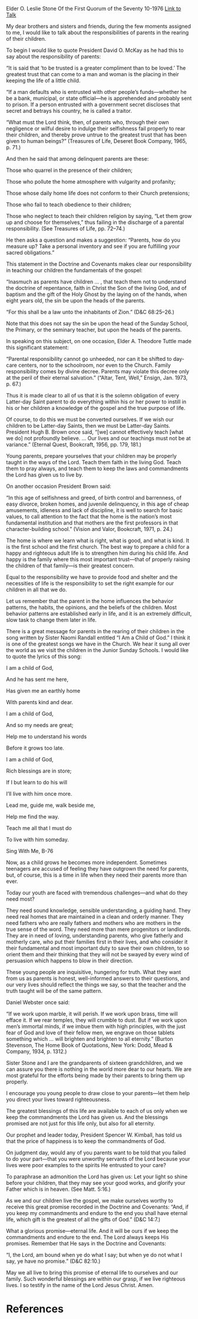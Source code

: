 Elder O. Leslie Stone
Of the First Quorum of the Seventy
10-1976
[Link to Talk](https://www.churchofjesuschrist.org/study/general-conference/1976/10/parenthood?lang=eng)

My dear brothers and sisters and friends, during the few moments assigned to me, I would like to talk about the responsibilities of parents in the rearing of their children.

To begin I would like to quote President David O. McKay as he had this to say about the responsibility of parents:

“It is said that ‘to be trusted is a greater compliment than to be loved.’ The greatest trust that can come to a man and woman is the placing in their keeping the life of a little child.

“If a man defaults who is entrusted with other people’s funds—whether he be a bank, municipal, or state official—he is apprehended and probably sent to prison. If a person entrusted with a government secret discloses that secret and betrays his country, he is called a traitor.

“What must the Lord think, then, of parents who, through their own negligence or wilful desire to indulge their selfishness fail properly to rear their children, and thereby prove untrue to the greatest trust that has been given to human beings?” (Treasures of Life, Deseret Book Company, 1965, p. 71.)

And then he said that among delinquent parents are these:





Those who quarrel in the presence of their children;





Those who pollute the home atmosphere with vulgarity and profanity;





Those whose daily home life does not conform to their Church pretensions;





Those who fail to teach obedience to their children;





Those who neglect to teach their children religion by saying, “Let them grow up and choose for themselves,” thus failing in the discharge of a parental responsibility. (See Treasures of Life, pp. 72–74.)





He then asks a question and makes a suggestion: “Parents, how do you measure up? Take a personal inventory and see if you are fulfilling your sacred obligations.”

This statement in the Doctrine and Covenants makes clear our responsibility in teaching our children the fundamentals of the gospel:

“Inasmuch as parents have children … , that teach them not to understand the doctrine of repentance, faith in Christ the Son of the living God, and of baptism and the gift of the Holy Ghost by the laying on of the hands, when eight years old, the sin be upon the heads of the parents.

“For this shall be a law unto the inhabitants of Zion.” (D&C 68:25–26.)

Note that this does not say the sin be upon the head of the Sunday School, the Primary, or the seminary teacher, but upon the heads of the parents.

In speaking on this subject, on one occasion, Elder A. Theodore Tuttle made this significant statement:

“Parental responsibility cannot go unheeded, nor can it be shifted to day-care centers, nor to the schoolroom, nor even to the Church. Family responsibility comes by divine decree. Parents may violate this decree only at the peril of their eternal salvation.” (“Altar, Tent, Well,” Ensign, Jan. 1973, p. 67.)

Thus it is made clear to all of us that it is the solemn obligation of every Latter-day Saint parent to do everything within his or her power to instill in his or her children a knowledge of the gospel and the true purpose of life.

Of course, to do this we must be converted ourselves. If we wish our children to be Latter-day Saints, then we must be Latter-day Saints. President Hugh B. Brown once said, “[we] cannot effectively teach [what we do] not profoundly believe. … Our lives and our teachings must not be at variance.” (Eternal Quest, Bookcraft, 1956, pp. 179, 181.)

Young parents, prepare yourselves that your children may be properly taught in the ways of the Lord. Teach them faith in the living God. Teach them to pray always, and teach them to keep the laws and commandments the Lord has given us to live by.

On another occasion President Brown said:

“In this age of selfishness and greed, of birth control and barrenness, of easy divorce, broken homes, and juvenile delinquency, in this age of cheap amusements, idleness and lack of discipline, it is well to search for basic values, to call attention to the fact that the home is the nation’s most fundamental institution and that mothers are the first professors in that character-building school.” (Vision and Valor, Bookcraft, 1971, p. 24.)

The home is where we learn what is right, what is good, and what is kind. It is the first school and the first church. The best way to prepare a child for a happy and righteous adult life is to strengthen him during his child life. And happy is the family where this most important trust—that of properly raising the children of that family—is their greatest concern.

Equal to the responsibility we have to provide food and shelter and the necessities of life is the responsibility to set the right example for our children in all that we do.

Let us remember that the parent in the home influences the behavior patterns, the habits, the opinions, and the beliefs of the children. Most behavior patterns are established early in life, and it is an extremely difficult, slow task to change them later in life.

There is a great message for parents in the rearing of their children in the song written by Sister Naomi Randall entitled “I Am a Child of God.” I think it is one of the greatest songs we have in the Church. We hear it sung all over the world as we visit the children in the Junior Sunday Schools. I would like to quote the lyrics of this song:





I am a child of God,

And he has sent me here,

Has given me an earthly home

With parents kind and dear.





I am a child of God,

And so my needs are great;

Help me to understand his words

Before it grows too late.





I am a child of God,

Rich blessings are in store;

If I but learn to do his will

I’ll live with him once more.





Lead me, guide me, walk beside me,

Help me find the way.

Teach me all that I must do

To live with him someday.





Sing With Me, B-76





Now, as a child grows he becomes more independent. Sometimes teenagers are accused of feeling they have outgrown the need for parents, but, of course, this is a time in life when they need their parents more than ever.

Today our youth are faced with tremendous challenges—and what do they need most?

They need sound knowledge, sensible understanding, a guiding hand. They need real homes that are maintained in a clean and orderly manner. They need fathers who are really fathers and mothers who are mothers in the true sense of the word. They need more than mere progenitors or landlords. They are in need of loving, understanding parents, who give fatherly and motherly care, who put their families first in their lives, and who consider it their fundamental and most important duty to save their own children, to so orient them and their thinking that they will not be swayed by every wind of persuasion which happens to blow in their direction.

These young people are inquisitive, hungering for truth. What they want from us as parents is honest, well-informed answers to their questions, and our very lives should reflect the things we say, so that the teacher and the truth taught will be of the same pattern.

Daniel Webster once said:

“If we work upon marble, it will perish. If we work upon brass, time will efface it. If we rear temples, they will crumble to dust. But if we work upon men’s immortal minds, if we imbue them with high principles, with the just fear of God and love of their fellow men, we engrave on those tablets something which … will brighten and brighten to all eternity.” (Burton Stevenson, The Home Book of Quotations, New York: Dodd, Mead & Company, 1934, p. 1312.)

Sister Stone and I are the grandparents of sixteen grandchildren, and we can assure you there is nothing in the world more dear to our hearts. We are most grateful for the efforts being made by their parents to bring them up properly.

I encourage you young people to draw close to your parents—let them help you direct your lives toward righteousness.

The greatest blessings of this life are available to each of us only when we keep the commandments the Lord has given us. And the blessings promised are not just for this life only, but also for all eternity.

Our prophet and leader today, President Spencer W. Kimball, has told us that the price of happiness is to keep the commandments of God.

On judgment day, would any of you parents want to be told that you failed to do your part—that you were unworthy servants of the Lord because your lives were poor examples to the spirits He entrusted to your care?

To paraphrase an admonition the Lord has given us: Let your light so shine before your children, that they may see your good works, and glorify your Father which is in heaven. (See Matt. 5:16.)

As we and our children live the gospel, we make ourselves worthy to receive this great promise recorded in the Doctrine and Covenants: “And, if you keep my commandments and endure to the end you shall have eternal life, which gift is the greatest of all the gifts of God.” (D&C 14:7.)

What a glorious promise—eternal life. And it will be ours if we keep the commandments and endure to the end. The Lord always keeps His promises. Remember that He says in the Doctrine and Covenants:

“I, the Lord, am bound when ye do what I say; but when ye do not what I say, ye have no promise.” (D&C 82:10.)

May we all live to bring this promise of eternal life to ourselves and our family. Such wonderful blessings are within our grasp, if we live righteous lives. I so testify in the name of the Lord Jesus Christ. Amen.

# References

